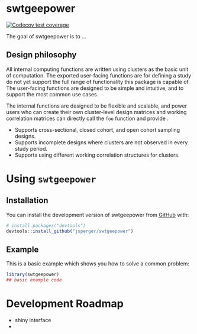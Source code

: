 
<!-- README.md is generated from README.Rmd. Please edit that file -->

# swtgeepower

<!-- badges: start -->

[![Codecov test
coverage](https://codecov.io/gh/jsperger/swtgeepower/branch/main/graph/badge.svg)](https://app.codecov.io/gh/jsperger/swtgeepower?branch=main)
<!-- badges: end -->

The goal of swtgeepower is to …

## Design philosophy

All internal computing functions are written using clusters as the basic
unit of computation. The exported user-facing functions are for defining
a study do not yet support the full range of functionality this package
is capable of. The user-facing functions are designed to be simple and
intuitive, and to support the most common use cases.

The internal functions are designed to be flexible and scalable, and
power users who can create their own cluster-level design matrices and
working correlation matrices can directly call the `foo` function and
provide .

- Supports cross-sectional, closed cohort, and open cohort sampling
  designs.
- Supports incomplete designs where clusters are not observed in every
  study period.
- Supports using different working correlation structures for clusters.

# Using `swtgeepower`

## Installation

You can install the development version of swtgeepower from
[GitHub](https://github.com/) with:

``` r
# install.packages("devtools")
devtools::install_github("jsperger/swtgeepower")
```

## Example

This is a basic example which shows you how to solve a common problem:

``` r
library(swtgeepower)
## basic example code
```

# Development Roadmap

- shiny interface
- 
